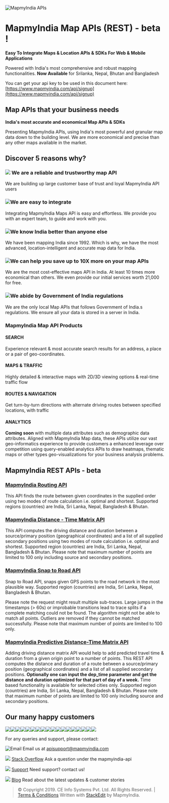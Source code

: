 ﻿![MapmyIndia APIs](https://www.mapmyindia.com/api/img/mapmyindia-api.png)
# MapmyIndia Map APIs (REST) - beta !

**Easy To Integrate Maps & Location APIs & SDKs For Web & Mobile Applications**

Powered with India's most comprehensive and robust mapping functionalities.
**Now Available**  for Srilanka, Nepal, Bhutan and Bangladesh

You can get your api key to be used in this document here: [https://www.mapmyindia.com/api/signup](https://www.mapmyindia.com/api/signup)

## Map APIs that your  business needs

**India's most accurate and economical Map APIs & SDKs**

Presenting MapmyIndia APIs, using India's most powerful and granular map data down to the building level. We are more economical and precise than any other maps available in the market.

## Discover 5 reasons why?

### ![](https://www.mapmyindia.com/api/landing-page/images/4.png) We are a reliable and trustworthy map API

We are building up large customer base of trust and loyal MapmyIndia API users

### ![](https://www.mapmyindia.com/api/landing-page/images/easy_img.png)We are easy to integrate

Integrating MapmyIndia Maps API is easy and effortless. We provide you with an expert team, to guide and work with you.

### ![](https://www.mapmyindia.com/api/landing-page/images/map-a.png)We know India better than anyone else

We have been mapping India since 1992. Which is why, we have the most advanced, location-intelligent and accurate map data for India.

### ![](https://www.mapmyindia.com/api/landing-page/images/icon_png.png)We can help you save up to 10X more on your map APIs

We are the most cost-effective maps API in India. At least 10 times more economical than others. We even provide our initial services worth  21,000 for free.

### ![](https://www.mapmyindia.com/api/landing-page/images/5.png)We abide by Government of India regulations

We are the only local Map APIs that follows Government of India.s regulations. We ensure all your data is stored in a server in India.

### MapmyIndia Map API Products

#### SEARCH
Experience relevant & most accurate search results for an address, a place or a pair of geo-coordinates.

#### MAPS & TRAFFIC
Highly detailed & interactive maps with 2D/3D viewing options &  real-time traffic flow

#### ROUTES & NAVIGATION
Get turn-by-turn directions with alternate driving routes between specified locations, with traffic

#### ANALYTICS
**Coming soon** with multiple data attributes such as demographic data attributes. 
Aligned with MapmyIndia Map data, these APIs utilize our vast geo-informatics experience to provide customers a enhanced leverage over competition using query-enabled analytics APIs to draw heatmaps, thematic maps or other types geo-visualizations for your business analysis problems.

## MapmyIndia REST APIs - beta

### [MapmyIndia Routing API](https://github.com/kunalbharti/mapmyindia-rest-api-beta/tree/master/mapmyindia-routing-api)
This API finds the route between given coordinates in the supplied order using two modes of route calculation i.e. optimal and shortest. 
Supported regions (countries) are India, Sri Lanka, Nepal, Bangladesh & Bhutan.

### [MapmyIndia Distance - Time Matrix API](https://github.com/kunalbharti/mapmyindia-rest-api-beta/tree/master/mapmyindia-distance-matrix-api)
This API computes the driving distance and duration between a source/primary position (geographical coordinates) and a list of all supplied secondary positions using two modes of route calculation i.e. optimal and shortest. 
Supported region (countries) are India, Sri Lanka, Nepal, Bangladesh & Bhutan.
Please note that maximum number of points are limited to 100 only including source and secondary positions.

### [MapmyIndia Snap to Road API](https://github.com/kunalbharti/mapmyindia-rest-api-beta/tree/master/mapmyindia-snapToRoad-api)
Snap to Road API, snaps given GPS points to the road network in the most plausible way. 
Supported region (countries) are India, Sri Lanka, Nepal, Bangladesh & Bhutan.

Please note the request might result multiple sub-traces. 
Large jumps in the timestamps (> 60s) or improbable transitions lead to trace splits if a complete matching could not be found. 
The algorithm might not be able to match all points. 
Outliers are removed if they cannot be matched successfully. 
Please note that maximum number of points are limited to 100 only. 

### [MapmyIndia Predictive Distance-Time Matrix API](https://github.com/kunalbharti/mapmyindia-rest-api-beta/tree/master/mapmyindia-predictive-distance-matrix-api)

Adding driving distance matrix API would help to add predicted travel time & duration from a given origin point to a number of points. This REST API computes the distance and duration of a route between a source/primary position (geographical coordinates) and a list of all supplied secondary positions.
**Optionally one can input the dep_time parameter and get the distance and duration optimized for that part of day of a week.** Time based functionality is available for selected cities only.
Supported region (countries) are India, Sri Lanka, Nepal, Bangladesh & Bhutan. Please note that maximum number of points are limited to 100 only including source and secondary positions.

## Our many happy customers

![](https://www.mapmyindia.com/api/img/logos1/PhonePe.png)![](https://www.mapmyindia.com/api/img/logos1/Arya-Omnitalk.png)![](https://www.mapmyindia.com/api/img/logos1/delhivery.png)![](https://www.mapmyindia.com/api/img/logos1/hdfc.png)![](https://www.mapmyindia.com/api/img/logos1/TVS.png)![](https://www.mapmyindia.com/api/img/logos1/Paytm.png)![](https://www.mapmyindia.com/api/img/logos1/FastTrackz.png)![](https://www.mapmyindia.com/api/img/logos1/ICICI-Pru.png)![](https://www.mapmyindia.com/api/img/logos1/LeanBox.png)![](https://www.mapmyindia.com/api/img/logos1/MFS.png)![](https://www.mapmyindia.com/api/img/logos1/TTSL.png)![](https://www.mapmyindia.com/api/img/logos1/Novire.png)![](https://www.mapmyindia.com/api/img/logos1/OLX.png)![](https://www.mapmyindia.com/api/img/logos1/sun-telematics.png)![](https://www.mapmyindia.com/api/img/logos1/Sensel.png)![](https://www.mapmyindia.com/api/img/logos1/TATA-MOTORS.png)![](https://www.mapmyindia.com/api/img/logos1/Wipro.png)![](https://www.mapmyindia.com/api/img/logos1/Xamarin.png)


For any queries and support, please contact: 

![Email](https://www.google.com/a/cpanel/mapmyindia.co.in/images/logo.gif?service=google_gsuite) 
Email us at [apisupport@mapmyindia.com](mailto:apisupport@mapmyindia.com)

![](https://www.mapmyindia.com/api/img/icons/stack-overflow.png)
[Stack Overflow](https://stackoverflow.com/questions/tagged/mapmyindia-api)
Ask a question under the mapmyindia-api

![](https://www.mapmyindia.com/api/img/icons/support.png)
[Support](https://www.mapmyindia.com/api/index.php#f_cont)
Need support? contact us!

![](https://www.mapmyindia.com/api/img/icons/blog.png)
[Blog](http://www.mapmyindia.com/blog/)
Read about the latest updates & customer stories


> © Copyright 2019. CE Info Systems Pvt. Ltd. All Rights Reserved. | [Terms & Conditions](http://www.mapmyindia.com/api/terms-&-conditions)
>  Written with [StackEdit](https://stackedit.io/) by MapmyIndia.